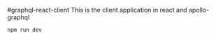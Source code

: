#graphql-react-client
This is the client application in react and apollo-graphql

```
npm run dev
```